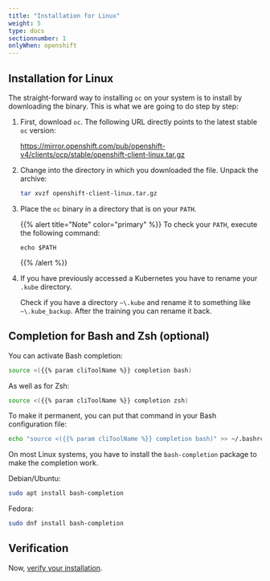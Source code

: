 ```yaml
---
title: "Installation for Linux"
weight: 5
type: docs
sectionnumber: 1
onlyWhen: openshift
---
```


## Installation for Linux

The straight-forward way to installing `oc` on your system is to install by downloading the binary.
This is what we are going to do step by step:

1. First, download `oc`. The following URL directly points to the latest stable `oc` version:

   <https://mirror.openshift.com/pub/openshift-v4/clients/ocp/stable/openshift-client-linux.tar.gz>

1. Change into the directory in which you downloaded the file. Unpack the archive:

   ```bash
   tar xvzf openshift-client-linux.tar.gz
   ```

1. Place the `oc` binary in a directory that is on your `PATH`.

   {{% alert title="Note" color="primary" %}}
   To check your `PATH`, execute the following command:

   ```
   echo $PATH
   ```

   {{% /alert %}}

1. If you have previously accessed a Kubernetes you have to rename your `.kube` directory.

   Check if you have a directory `~\.kube` and rename it to something like `~\.kube_backup`.
   After the training you can rename it back.


## Completion for Bash and Zsh (optional)

You can activate Bash completion:

```bash
source <({{% param cliToolName %}} completion bash)
```

As well as for Zsh:

```bash
source <({{% param cliToolName %}} completion zsh)
```

To make it permanent, you can put that command in your Bash configuration file:

```bash
echo "source <({{% param cliToolName %}} completion bash)" >> ~/.bashrc
```

On most Linux systems, you have to install the `bash-completion` package to make the completion work.

Debian/Ubuntu:

```bash
sudo apt install bash-completion
```

Fedora:

```bash
sudo dnf install bash-completion
```


## Verification

Now, [verify your installation](../04/).
